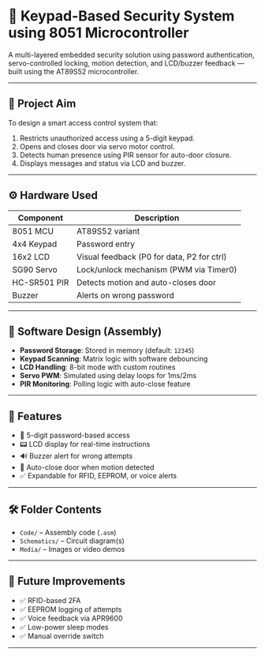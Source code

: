# 🔐 Keypad-Based Security System using 8051 Microcontroller

A multi-layered embedded security solution using password authentication, servo-controlled locking, motion detection, and LCD/buzzer feedback — built using the AT89S52 microcontroller.

---

## 🎯 Project Aim

To design a smart access control system that:
1. Restricts unauthorized access using a 5-digit keypad.
2. Opens and closes door via servo motor control.
3. Detects human presence using PIR sensor for auto-door closure.
4. Displays messages and status via LCD and buzzer.

---

## ⚙️ Hardware Used
| Component         | Description                                 |
|------------------|---------------------------------------------|
| 8051 MCU         | AT89S52 variant                             |
| 4x4 Keypad       | Password entry                              |
| 16x2 LCD         | Visual feedback (P0 for data, P2 for ctrl)  |
| SG90 Servo       | Lock/unlock mechanism (PWM via Timer0)      |
| HC-SR501 PIR     | Detects motion and auto-closes door         |
| Buzzer           | Alerts on wrong password                    |

---

## 🧠 Software Design (Assembly)

- **Password Storage**: Stored in memory (default: `12345`)
- **Keypad Scanning**: Matrix logic with software debouncing
- **LCD Handling**: 8-bit mode with custom routines
- **Servo PWM**: Simulated using delay loops for 1ms/2ms
- **PIR Monitoring**: Polling logic with auto-close feature

---

## 🧾 Features
- 🔐 5-digit password-based access
- 📟 LCD display for real-time instructions
- 🔊 Buzzer alert for wrong attempts
- 🔄 Auto-close door when motion detected
- ✅ Expandable for RFID, EEPROM, or voice alerts

---

## 🛠️ Folder Contents

- `Code/` – Assembly code (`.asm`)
- `Schematics/` – Circuit diagram(s)
- `Media/` – Images or video demos

---

## 🚀 Future Improvements

- ✅ RFID-based 2FA
- ✅ EEPROM logging of attempts
- ✅ Voice feedback via APR9600
- ✅ Low-power sleep modes
- ✅ Manual override switch

---

